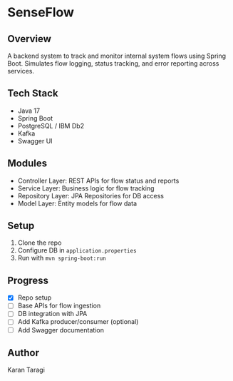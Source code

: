 # SenseFlow

## Overview
A backend system to track and monitor internal system flows using Spring Boot. Simulates flow logging, status tracking, and error reporting across services.

## Tech Stack
- Java 17
- Spring Boot
- PostgreSQL / IBM Db2
- Kafka
- Swagger UI

## Modules
- Controller Layer: REST APIs for flow status and reports
- Service Layer: Business logic for flow tracking
- Repository Layer: JPA Repositories for DB access
- Model Layer: Entity models for flow data

## Setup
1. Clone the repo
2. Configure DB in `application.properties`
3. Run with `mvn spring-boot:run`

## Progress
- [x] Repo setup
- [ ] Base APIs for flow ingestion
- [ ] DB integration with JPA
- [ ] Add Kafka producer/consumer (optional)
- [ ] Add Swagger documentation

## Author
Karan Taragi
